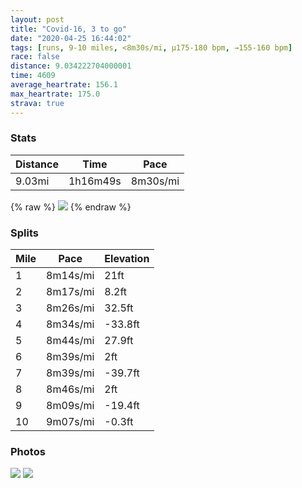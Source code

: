 ```yaml
---
layout: post
title: "Covid-16, 3 to go"
date: "2020-04-25 16:44:02"
tags: [runs, 9-10 miles, <8m30s/mi, μ175-180 bpm, →155-160 bpm]
race: false
distance: 9.034222704000001
time: 4609
average_heartrate: 156.1
max_heartrate: 175.0
strava: true
---
```


### Stats

| Distance | Time | Pace |
|----------|------|------|
|9.03mi|1h16m49s|8m30s/mi|

{% raw %}
<img src='https://maps.googleapis.com/maps/api/staticmap?maptype=roadmap&path=enc:kbwwF|gsbMZu@d@o@@]}@yAwAeAcBmBgDgBgCuBi@OyA_A{Ai@cBwAiAqAkD{A_BwAoBoAuCqAu@c@y@oAm@Qy@q@cCyAE[f@{AZ_BrB}DCm@oAcCsA}@c@c@cAoDk@}@iCw@yEsBcBe@MWYwB]qAw@s@mAi@o@oAIk@Pi@~@w@~BuCdAiCd@gCDk@Ek@Ww@{@mAaB_Aq@k@aCgAyA{A}@qAWw@QgADu@r@sCHuBK}@g@yAi@q@e@]uAc@q@k@cA}Ai@_Bs@oAyByAoBg@w@HuA|@qA@_@KiAs@w@}@i@cAg@eBWYw@a@cBDeBg@wAMsAg@}@m@_CqBsDgEaBcAuAg@aA{@gAm@_@e@[k@k@iCUcBFeAGyAUoA]q@y@m@k@uAe@u@_EeCuA{A}FsDqBqBwB{AuAY{CVeDg@aAPaBpAoAKsBw@yAaAo@u@m@]yCkE}@q@i@GmBVcBEgCa@aAe@YYo@eAw@{BYY[My@RWb@In@Ft@Tv@nAbBLd@?d@G\o@r@e@Lu@OaEwD{BmAs@Qs@@]Ty@lAq@`Bg@hBQtBc@|AC|AKr@Jt@r@bA`AXn@_@f@o@ToATm@|@_AhAKzCw@z@Fd@Pv@v@z@~AXx@d@dCd@fAXXvA\b@`@Zv@jAbF|@~A`A`AjAt@vAv@bBZx@l@bAdAl@lBZr@rA~@t@PdCGnAj@x@rAX|Ar@fCdBxC|AdBhBz@jBF|B]`Ae@`ASxABdAj@lBnBnCvEv@v@`AXzBKt@Ff@R~AjApDhG~BvBlAxA~CfGt@z@z@`@hARlH_@hBd@f@t@d@bBR|Ad@x@dA|@l@Pj@^tE`BzBdAn@p@zFrI|B`C|AjAjAhD~@z@HVGdAu@bAD\pBRzA~@PCHW@XLTdADt@b@Zz@\d@j@Rv@HfAx@`@Ar@]^J~AlBT`AhAdCx@f@b@Bh@`@|ARx@x@hAd@bAdBHb@AdAG`@_AtAo@jBc@lBDp@p@|B\\dBlArAr@l@z@jAt@v@fApAXv@KhAh@RPxA~C~@Gd@l@vAJZVRp@\f@lAPdAhAhBbBpBz@TZr@L?j@u@pBQjA_@r@a@^Wv@&key=AIzaSyC1MId7bFpkLXNAaYhBSTb8jLyiSqzbDtM&size=800x800&markers=color:yellow|label:S|40.75574,-73.99567&markers=color:green|label:F|40.75632000000002,-73.99686000000007'>
{% endraw %}

### Splits

| Mile | Pace | Elevation |
|------|------|-----------|
|1|8m14s/mi|21ft|
|2|8m17s/mi|8.2ft|
|3|8m26s/mi|32.5ft|
|4|8m34s/mi|-33.8ft|
|5|8m44s/mi|27.9ft|
|6|8m39s/mi|2ft|
|7|8m39s/mi|-39.7ft|
|8|8m46s/mi|2ft|
|9|8m09s/mi|-19.4ft|
|10|9m07s/mi|-0.3ft|

### Photos
<img src='https://dgtzuqphqg23d.cloudfront.net/i62JI73BCp3_N0kLtsXdyvmLI3EduIvlhWGT4M0axE4-768x490.jpg'>

<img src='https://dgtzuqphqg23d.cloudfront.net/DFyv9hql51-C-wJH6fDdtjGXDIenEsWySAGFod_NviM-615x768.jpg'>
